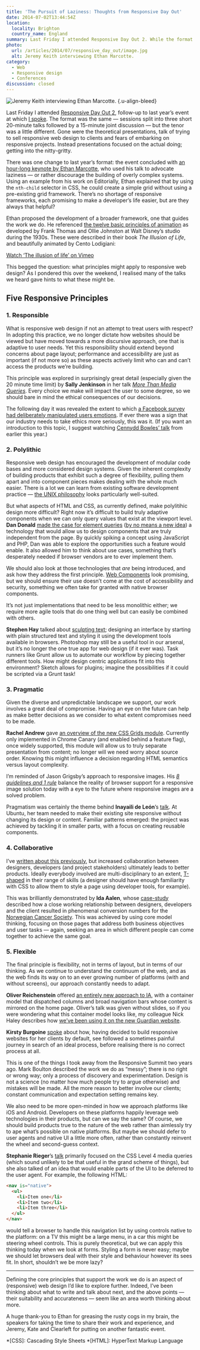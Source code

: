```yaml
---
title: 'The Pursuit of Laziness: Thoughts from Responsive Day Out'
date: 2014-07-02T13:44:54Z
location:
  locality: Brighton
  country_name: England
summary: Last Friday I attended Responsive Day Out 2. While the format was the same as last year, the tenor was a little different. Gone were the theoretical presentations, instead speakers focused on the work; getting into the nitty-gritty.
photo:
  url: /articles/2014/07/responsive_day_out/image.jpg
  alt: Jeremy Keith interviewing Ethan Marcotte.
category:
  - Web
  - Responsive design
  - Conferences
discussion: closed
---
```

![Jeremy Keith interviewing Ethan Marcotte.](image.jpg 'Jeremy Keith interviewing Ethan Marcotte. Photograph: [Marc Thiele](https://www.flickr.com/photos/marcthiele/14522243831/in/set-72157645354768166/)')
{.u-align-bleed}

Last Friday I attended [Responsive Day Out 2][1], follow-up to last year’s event at which [I spoke][2]. The format was the same — sessions split into three short 20-minute talks followed by a 15-minute joint discussion — but the tenor was a little different. Gone were the theoretical presentations, talk of trying to sell responsive web design to clients and fears of embarking on responsive projects. Instead presentations focused on the actual doing; getting into the nitty-gritty.

There was one change to last year’s format: the event concluded with [an hour-long keynote by Ethan Marcotte][3], who used his talk to advocate laziness — or rather discourage the building of overly complex systems. Using an example from his work on Editorially, Ethan explained that by using the `nth-child` selector in CSS, he could create a simple grid without using a pre-existing grid framework. There’s no shortage of responsive frameworks, each promising to make a developer’s life easier, but are they always that helpful?

Ethan proposed the development of a broader framework, one that guides the work we do. He referenced [the twelve basic principles of animation][4] as developed by Frank Thomas and Ollie Johnston at Walt Disney’s studio during the 1930s. These were described in their book <cite>The Illusion of Life</cite>, and beautifully animated by Cento Lodigiani:

[Watch ‘The illusion of life’ on Vimeo](https://vimeo.com/93206523)

This begged the question: what principles might apply to responsive web design? As I pondered this over the weekend, I realised many of the talks we heard gave hints to what these might be.

## Five Responsive Principles

### 1. Responsible

What is responsive web design if not an attempt to treat users with respect? In adopting this practice, we no longer dictate how websites should be viewed but have moved towards a more discursive approach, one that is adaptive to user needs. Yet this responsibility should extend beyond concerns about page layout; performance and accessibility are just as important (if not more so) as these aspects actively limit who can and can’t access the products we’re building.

This principle was explored in surprisingly great detail (especially given the 20 minute time limit) by **Sally Jenkinson** in her talk <cite>[More Than Media Queries][5]</cite>. Every choice we make will impact the user to some degree, so we should bare in mind the ethical consequences of our decisions.

The following day it was revealed the extent to which [a Facebook survey had deliberately manipulated users emotions][6]. If ever there was a sign that our industry needs to take ethics more seriously, this was it. (If you want an introduction to this topic, I suggest watching [Cennydd Bowles’ talk][7] from earlier this year.)

### 2. Polylithic

Responsive web design has encouraged the development of modular code bases and more considered design systems. Given the inherent complexity of building products that exhibit such a degree of flexibility, pulling them apart and into component pieces makes dealing with the whole much easier. There is a lot we can learn from existing software development practice — [the UNIX philosophy][8] looks particularly well-suited.

But what aspects of HTML and CSS, as currently defined, make polylitihic design more difficult? Right now it’s difficult to build truly adaptive components when we can only query values that exist at the viewport level. **Dan Donald** [made the case for element queries][9] ([by no means a new idea][10]) a technology that would allow us to design components that are truly independent from the page. By quickly spiking a concept using JavaScript and PHP, Dan was able to explore the opportunities such a feature would enable. It also allowed him to think about use cases, something that’s desperately needed if browser vendors are to ever implement them.

We should also look at those technologies that *are* being introduced, and ask how they address the first principle. [Web Components][11] look promising, but we should ensure their use doesn’t come at the cost of accessibility and security, something we often take for granted with native browser components.

It’s not just implementations that need to be less monolithic either; we require more agile tools that do one thing well but can easily be combined with others.

**Stephen Hay** talked about [sculpting text][12]; designing an interface by starting with plain structured text and styling it using the development tools available in browsers. Photoshop may still be a useful tool in our arsenal, but it’s no longer the one true app for web design (if it ever was). Task runners like Grunt allow us to automate our workflow by piecing together different tools. How might design centric applications fit into this environment? Sketch allows for plugins; imagine the possibilities if it could be scripted via a Grunt task!

### 3. Pragmatic

Given the diverse and unpredictable landscape we support, our work involves a great deal of compromise. Having an eye on the future can help as make better decisions as we consider to what extent compromises need to be made.

**Rachel Andrew** gave [an overview of the new CSS Grids module][13]. Currently only implemented in Chrome Canary (and enabled behind a feature flag), once widely supported, this module will allow us to truly separate presentation from content; no longer will we need worry about source order. Knowing this might influence a decision regarding HTML semantics versus layout complexity.

I’m reminded of Jason Grigsby’s approach to responsive images. His <cite>[8 guidelines and 1 rule][14]</cite> balance the reality of browser support for a responsive image solution today with a eye to the future where responsive images are a solved problem.

Pragmatism was certainly the theme behind  **Inayaili de León**’s [talk][15]. At Ubuntu, her team needed to make their existing site responsive without changing its design or content. Familiar patterns emerged: the project was achieved by tackling it in smaller parts, with a focus on creating reusable components.

### 4. Collaborative

I’ve [written about this previously][16], but increased collaboration between designers, developers (and project stakeholders) ultimately leads to better products. Ideally everybody involved are multi-disciplinary to an extent, [T-shaped][17] in their range of skills (a designer should have enough familiarity with CSS to allow them to style a page using developer tools, for example).

This was brilliantly demonstrated by **Ida Aalen**, whose [case-study][18] described how a close working relationship between designers, developers and the client resulted in phenomenal conversion numbers for the [Norwegian Cancer Society][19]. This was achieved by using core model thinking, focusing on those pages that address both business objectives and user tasks — again, seeking an area in which different people can come together to achieve the same goal.

### 5. Flexible

The final principle is flexibility, not in terms of layout, but in terms of our thinking. As we continue to understand the continuum of the web, and as the web finds its way on to an ever growing number of platforms (with and without screens), our approach constantly needs to adapt.

**Oliver Reichenstein** offered [an entirely new approach to IA][20], with a container model that dispatched columns and broad navigation bars whose content is mirrored on the home page. Oliver’s talk was given without slides, so if you were wondering what this container model looks like, my colleague Nick Haley describes how [we’ve been using it on the new Guardian website][21].

**Kirsty Burgoine** [spoke][22] about how, having decided to build responsive websites for her clients by default, see followed a sometimes painful journey in search of an ideal process, before realising there is no correct process at all.

This is one of the things I took away from the Responsive Summit two years ago. Mark Boulton described the work we do as “messy”; there is no right or wrong way; only a process of discovery and experimentation. Design is not a science (no matter how much people try to argue otherwise) and mistakes will be made. All the more reason to better involve our clients; constant communication and expectation setting remains key.

We also need to be more open-minded in how we approach platforms like iOS and Android. Developers on these platforms happily leverage web technologies in their products, but can we say the same? Of course, we should build products true to the nature of the web rather than aimlessly try to ape what’s possible on native platforms. But maybe we should defer to user agents and native UI a little more often, rather than constantly reinvent the wheel and second-guess context.

**Stephanie Rieger**’s [talk][23] primarily focused on the CSS Level 4 media queries (which sound unlikely to be that useful in the grand scheme of things), but she also talked of an idea that would enable parts of the UI to be deferred to the user agent. For example, the following HTML:

```html
<nav is="native">
  <ul>
    <li>Item one</li>
    <li>Item two</li>
    <li>Item three</li>
  </ul>
</nav>
```

would tell a browser to handle this navigation list by using controls native to the platform: on a TV this might be a large menu, in a car this might be steering wheel controls. This is purely theoretical, but we can apply this thinking today when we look at forms. Styling a form is never easy; maybe we should let browsers deal with their style and behaviour however its sees fit. In short, shouldn’t we be more lazy?

***

Defining the core principles that support the work we do is an aspect of (responsive) web design I’d like to explore further. Indeed, I’ve been thinking about what to write and talk about next, and the above points — their suitability and accurateness — seem like an area worth thinking about more.

A huge thank-you to Ethan for greasing the rusty cogs in my brain, the speakers for taking the time to share their work and experience, and Jeremy, Kate and Clearleft for putting on another fantastic event.

[1]: http://responsiveconf.com
[2]: /events/2013/03/responsive_day_out/
[3]: http://huffduffer.com/adactio/167841
[4]: https://en.wikipedia.org/wiki/12_basic_principles_of_animation
[5]: http://huffduffer.com/adactio/167829
[6]: https://www.theguardian.com/technology/2014/jun/29/facebook-users-emotions-news-feeds
[7]: https://www.youtube.com/watch?v=SB_GDF-mKTE
[8]: https://en.wikipedia.org/wiki/Unix_philosophy
[9]: http://huffduffer.com/adactio/167833
[10]: http://blog.andyhume.net/responsive-containers/
[11]: http://css-tricks.com/modular-future-web-components/
[12]: http://huffduffer.com/adactio/167828
[13]: http://rachelandrew.co.uk/archives/2014/06/27/css-grid-layout-getting-to-grips-with-the-chrome-implementation/
[14]: http://blog.cloudfour.com/8-guidelines-and-1-rule-for-responsive-images/
[15]: http://huffduffer.com/adactio/167834
[16]: https://24ways.org/2011/collaborative-development-for-a-responsively-designed-web/
[17]: http://markdotto.com/2011/04/15/fatten-up-those-ts/
[18]: http://iallenkelhet.no/2014/06/27/responsive-day-out-2-slides-and-resources-from-my-talk-on-the-norwegian-cancer-society/
[19]: https://kreftforeningen.no/en/
[20]: http://huffduffer.com/adactio/167836
[21]: http://next.theguardian.com/blog/container-model-blended-content/
[22]: http://huffduffer.com/adactio/167837
[23]: http://huffduffer.com/adactio/167838

*[CSS]: Cascading Style Sheets
*[HTML]: HyperText Markup Language
